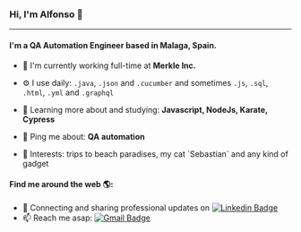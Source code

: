 ### Hi, I'm Alfonso 👋
---

#### I'm a QA Automation Engineer based in Malaga, Spain.

- 🏢 I'm currently working full-time at **Merkle Inc.**
- ⚙️ I use daily: `.java`, `.json` and `.cucumber` and sometimes `.js`, `.sql`, `.html`, `.yml` and `.graphql`
- 🌱 Learning more about and studying: **Javascript, NodeJs, Karate, Cypress**
- 💬 Ping me about: **QA automation**

- 💜 Interests: trips to beach paradises, my cat ´Sebastian´ and any kind of gadget                            

#### Find me around the web 🌎:
- 💼 Connecting and sharing professional updates on [![Linkedin Badge](https://img.shields.io/badge/-LinkedIn-blue?style=flat-square&logo=Linkedin&logoColor=white&link=https://www.linkedin.com/in/alfonso-rojo-martin/)](https://www.linkedin.com/in/alfonso-rojo-martin/)
- 📫 Reach me asap: [![Gmail Badge](https://img.shields.io/badge/-Gmail-c14438?style=flat-square&logo=Gmail&logoColor=white&link=mailto:arojmar@gmail.com)](mailto:arojmar@gmail.com)
